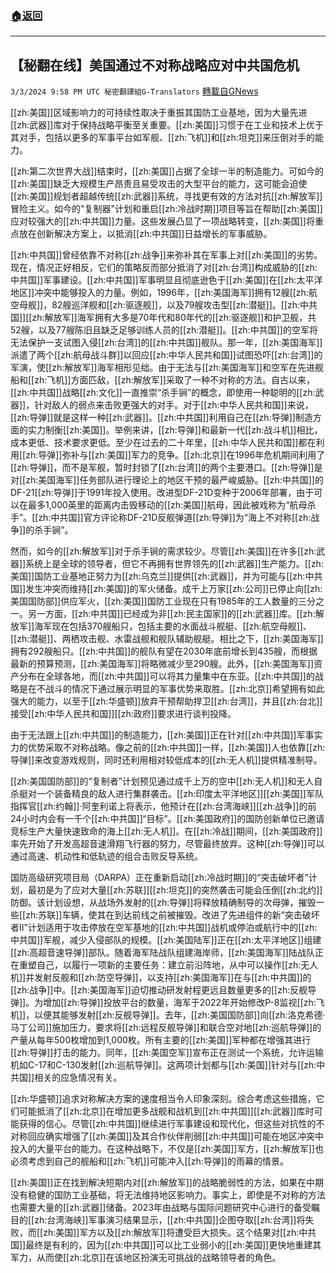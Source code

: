###  [:house:返回](README.md)
---


## 【秘翻在线】美国通过不对称战略应对中共国危机
`3/3/2024 9:58 PM UTC 秘密翻譯組G-Translators` [轉載自GNews](https://gnews.org/articles/2361563)



[[zh:美国]]区域影响力的可持续性取决于重振其国防工业基地，因为大量先进[[zh:武器]]库对于保持战略平衡至关重要。[[zh:美国]]习惯于在工业和技术上优于其对手，包括以更多的军事平台如军舰、[[zh:飞机]]和[[zh:坦克]]来压倒对手的能力。

[[zh:第二次世界大战]]结束时，[[zh:美国]]占据了全球一半的制造能力。可如今的[[zh:美国]]缺乏大规模生产昂贵且易受攻击的大型平台的能力，这可能会迫使[[zh:美国]]规划者超越传统[[zh:武器]]系统，寻找更有效的方法对抗[[zh:解放军]]冒险主义。如今的"复制器"计划和重启[[zh:冷战时期]]项目等旨在帮助[[zh:美国]]应对较强大的[[zh:中共国]]力量。这些发展凸显了一项战略转变，[[zh:美国]]将重点放在创新解决方案上，以抵消[[zh:中共国]]日益增长的军事威胁。

[[zh:中共国]]曾经依靠不对称[[zh:战争]]来弥补其在军事上对[[zh:美国]]的劣势。现在，情况正好相反，它们的策略反而部分抵消了对[[zh:台湾]]构成威胁的[[zh:中共国]]军事建设。[[zh:中共国]]军事明显且彻底逊色于[[zh:美国]]在[[zh:太平洋地区]]冲突中能够投入的力量。例如，1996年，[[zh:美国海军]]拥有12艘[[zh:航空母舰]]，82艘巡洋舰和[[zh:驱逐舰]]，以及79艘攻击型[[zh:潜艇]]。[[zh:中共国]][[zh:解放军]]海军拥有大多是70年代和80年代的[[zh:驱逐舰]]和护卫舰，共52艘，以及77艘陈旧且缺乏足够训练人员的[[zh:潜艇]]。[[zh:中共国]]的空军将无法保护一支试图入侵[[zh:台湾]]的[[zh:中共国]]舰队。那一年，[[zh:美国海军]]派遣了两个[[zh:航母战斗群]]以回应[[zh:中华人民共和国]]试图恐吓[[zh:台湾]]的军演，使[[zh:解放军]]海军相形见绌。由于无法与[[zh:美国海军]]和空军在先进舰船和[[zh:飞机]]方面匹敌，[[zh:解放军]]采取了一种不对称的方法。自古以来，[[zh:中共国]]战略[[zh:文化]]一直推崇“杀手锏”的概念，即使用一种聪明的[[zh:武器]]，针对敌人的弱点来击败更强大的对手。对于[[zh:中华人民共和国]]来说，[[zh:导弹]]就是这样一种[[zh:武器]]。[[zh:中共国]]利用自己在[[zh:导弹]]制造方面的实力制衡[[zh:美国]]。举例来讲，[[zh:导弹]]和最新一代[[zh:战斗机]]相比，成本更低、技术要求更低。至少在过去的二十年里，[[zh:中华人民共和国]]都在利用[[zh:导弹]]弥补与[[zh:美国]]军力的竞争。[[zh:北京]]在1996年危机期间利用了[[zh:导弹]]，而不是军舰，暂时封锁了[[zh:台湾]]的两个主要港口。[[zh:导弹]]是对[[zh:美国海军]]任务部队进行理论上的地区干预的最严峻威胁。[[zh:中共国]]的DF-21[[zh:导弹]]于1991年投入使用。改进型DF-21D变种于2006年部署，由于可以在最多1,000英里的距离内击毁移动的[[zh:美国]]航母，因此被戏称为“航母杀手”。[[zh:中共国]]官方评论称DF-21D反舰弹道[[zh:导弹]]为“海上不对称[[zh:战争]]的杀手锏”。

然而，如今的[[zh:解放军]]对于杀手锏的需求较少。尽管[[zh:美国]]在许多[[zh:武器]]系统上是全球的领导者，但它不再拥有世界领先的[[zh:武器]]生产能力。[[zh:美国]]国防工业基地正努力为[[zh:乌克兰]]提供[[zh:武器]]，并为可能与[[zh:中共国]]发生冲突而维持[[zh:美国]]的军火储备。成千上万家[[zh:公司]]已停止向[[zh:美国国防部]]供应军火，[[zh:美国]]国防工业现在只有1985年的工人数量的三分之一。另一方面，[[zh:中共国]]已经成为非[[zh:民主国家]]的[[zh:武器]]库。[[zh:解放军]]海军现在包括370艘船只，包括主要的水面战斗舰艇、[[zh:航空母舰]]、[[zh:潜艇]]、两栖攻击舰、水雷战舰和舰队辅助舰艇。相比之下，[[zh:美国海军]]拥有292艘船只。[[zh:中共国]]的舰队有望在2030年底前增长到435艘，而根据最新的预算预测，[[zh:美国海军]]将略微减少至290艘。此外，[[zh:美国海军]]资产分布在全球各地，而[[zh:中共国]]可以将其力量集中在东亚。[[zh:中共国]]的战略是在不战斗的情况下通过展示明显的军事优势来取胜。[[zh:北京]]希望拥有如此强大的能力，以至于[[zh:华盛顿]]放弃干预帮助捍卫[[zh:台湾]]，并且[[zh:台北]]接受[[zh:中华人民共和国]][[zh:政府]]要求进行谈判投降。

由于无法跟上[[zh:中共国]]的制造能力，[[zh:美国]]正在针对[[zh:中共国]]军事实力的优势采取不对称战略。像之前的[[zh:中共国]]一样，[[zh:美国]]人也依靠[[zh:导弹]]来改变游戏规则，同时还利用相对较低成本的[[zh:无人机]]提供精准制导。

[[zh:美国国防部]]的“复制者”计划预见通过成千上万的空中[[zh:无人机]]和无人自杀艇对一个装备精良的敌人进行集群袭击。[[zh:印度太平洋地区]][[zh:美国]]军队指挥官[[zh:约翰]]·阿奎利诺上将表示，他预计在[[zh:台湾海峡]][[zh:战争]]的前24小时内会有一千个[[zh:中共国]]“目标”。[[zh:美国政府]]的国防创新单位已邀请竞标生产大量快速致命的海上[[zh:无人机]]。在[[zh:冷战]]期间，[[zh:美国政府]]率先开始了开发高超音速滑翔飞行器的努力，尽管最终放弃。这种[[zh:导弹]]可以通过高速、机动性和低轨迹的组合击败反导系统。

国防高级研究项目局（DARPA）正在重新启动[[zh:冷战时期]]的“突击破坏者”计划，最初是为了应对大量[[zh:苏联]][[zh:坦克]]的突然袭击可能会压倒[[zh:北约]]防御。该计划设想，从战场外发射的[[zh:导弹]]将释放精确制导的次母弹，摧毁一些[[zh:苏联]]车辆，使其在到达前线之前被摧毁。改进了先进组件的新“突击破坏者II”计划适用于攻击停放在空军基地的[[zh:中共国]]战机或停泊或航行中的[[zh:中共国]]军舰，减少入侵部队的规模。[[zh:美国陆军]]正在[[zh:太平洋地区]]组建[[zh:高超音速导弹]]部队。随着海军陆战队组建海岸师，[[zh:美国海军]]陆战队正在重塑自己，以履行一项新的主要任务：建立前沿阵地，从中可以操作[[zh:无人机]]并发射反舰和[[zh:防空导弹]]，以支持[[zh:美国海军]]在与[[zh:中共国]]的[[zh:战争]]中。[[zh:美国海军]]迫切推动研发射程更远且数量更多的[[zh:反舰导弹]]。为增加[[zh:导弹]]投放平台的数量，海军于2022年开始修改P-8监视[[zh:飞机]]，以便其能够发射[[zh:反舰导弹]]。去年，[[zh:美国国防部]]向[[zh:洛克希德·马丁公司]]施加压力，要求将[[zh:远程反舰导弹]]和联合空对地[[zh:巡航导弹]]的产量从每年500枚增加到1,000枚。所有主要的[[zh:美国]]军种都在增强其进行[[zh:导弹]]打击的能力。同年，[[zh:美国空军]]宣布正在测试一个系统，允许运输机如C-17和C-130发射[[zh:巡航导弹]]。这两项计划都与[[zh:美国]]针对与[[zh:中共国]]相关的应急情况有关。

[[zh:华盛顿]]追求对称解决方案的速度相当令人印象深刻。综合考虑这些措施，它们可能抵消了[[zh:北京]]在增加更多战舰和战机到[[zh:中共国]][[zh:武器]]库时可能获得的信心。尽管[[zh:中共国]]继续进行军事建设和现代化，但这些对抗性的不对称回应确实增强了[[zh:美国]]及其合作伙伴削弱[[zh:中共国]]可能在地区冲突中投入的大量平台的能力。在这种战略下，不仅是[[zh:美国]]军方，[[zh:解放军]]也必须考虑到自己的舰船和[[zh:飞机]]可能冲入[[zh:导弹]]的雨幕的情景。

[[zh:美国]]正在找到解决短期内对[[zh:解放军]]的战略脆弱性的方法，如果在中期没有稳健的国防工业基础，将无法维持地区影响力。事实上，即使是不对称的方法也需要大量的[[zh:武器]]储备。2023年由战略与国际问题研究中心进行的备受瞩目的[[zh:台湾海峡]]军事演习结果显示，[[zh:中共国]]企图夺取[[zh:台湾]]将失败，而[[zh:美国]]军方以及[[zh:解放军]]将遭受巨大损失。这个结果对[[zh:中共国]]最终是有利的，因为[[zh:中共国]]可以比工业弱小的[[zh:美国]]更快地重建其军力，从而使[[zh:北京]]在该地区扮演无可挑战的战略领导者的角色。
